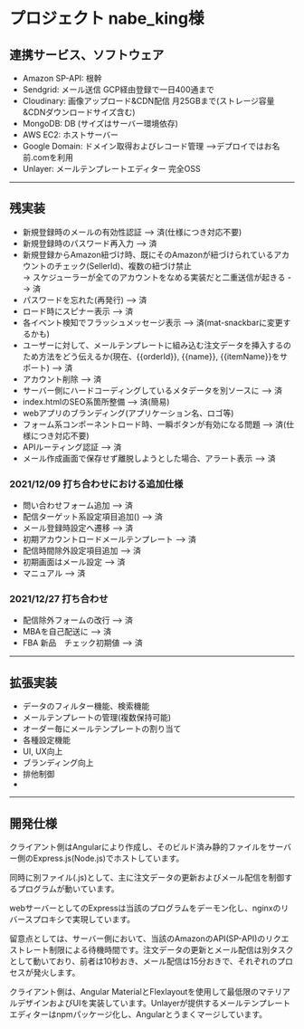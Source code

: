# プロジェクト nabe_king様
## 連携サービス、ソフトウェア
- Amazon SP-API: 根幹
- Sendgrid: メール送信 GCP経由登録で一日400通まで
- Cloudinary: 画像アップロード&CDN配信 月25GBまで(ストレージ容量&CDNダウンロードサイズ含む)
- MongoDB: DB (サイズはサーバー環境依存)
- AWS EC2: ホストサーバー
- Google Domain: ドメイン取得およびレコード管理 -->デプロイではお名前.comを利用
- Unlayer: メールテンプレートエディター 完全OSS
***
## 残実装
- 新規登録時のメールの有効性認証 --> 済(仕様につき対応不要)
- 新規登録時のパスワード再入力 --> 済
- 新規登録からAmazon紐づけ時、既にそのAmazonが紐づけられているアカウントのチェック(SellerId)、複数の紐づけ禁止 
  </br> -> スケジューラーが全てのアカウントをなめる実装だと二重送信が起きる --> 済
- パスワードを忘れた(再発行) --> 済
- ロード時にスピナー表示 --> 済
- 各イベント検知でフラッシュメッセージ表示 --> 済(mat-snackbarに変更するかも)
- ユーザーに対して、メールテンプレートに組み込む注文データを挿入するのため方法をどう伝えるか(現在、{{orderId}}, {{name}}, {{itemName}}をサポート) --> 済
- アカウント削除 --> 済
- サーバー側にハードコーディングしているメタデータを別ソースに --> 済
- index.htmlのSEO系箇所整備 --> 済(簡易)
- webアプリのブランディング(アプリケーション名、ロゴ等)
- フォーム系コンポーネントロード時、一瞬ボタンが有効になる問題 --> 済(仕様につき対応不要)
- APIルーティング認証 --> 済
- メール作成画面で保存せず離脱しようとした場合、アラート表示 --> 済
### 2021/12/09 打ち合わせにおける追加仕様
- 問い合わせフォーム追加 --> 済
- 配信ターゲット系設定項目追加() --> 済
- メール登録時設定へ遷移 --> 済
- 初期アカウントロードメールテンプレート --> 済
- 配信時間除外設定項目追加 --> 済
- 初期画面はメール設定 --> 済
- マニュアル --> 済
### 2021/12/27 打ち合わせ
- 配信除外フォームの改行 --> 済
- MBAを自己配送に --> 済
- FBA 新品　チェック初期値 --> 済
***
## 拡張実装
- データのフィルター機能、検索機能
- メールテンプレートの管理(複数保持可能)
- オーダー毎にメールテンプレートの割り当て
- 各種設定機能
- UI, UX向上
- ブランディング向上
- 排他制御
- 
***
## 開発仕様
クライアント側はAngularにより作成し、そのビルド済み静的ファイルをサーバー側のExpress.js(Node.js)でホストしています。

同時に別ファイル(.js)として、主に注文データの更新およびメール配信を制御するプログラムが動いています。

webサーバーとしてのExpressは当該のプログラムをデーモン化し、nginxのリバースプロキシで実現しています。

留意点としては、サーバー側において、当該のAmazonのAPI(SP-API)のリクエストレート制限による待機時間です。注文データの更新とメール配信は別タスクとして動いており、前者は10秒おき、メール配信は15分おきで、それぞれのプロセスが発火します。

クライアント側は、Angular MaterialとFlexlayoutを使用して最低限のマテリアルデザインおよびUIを実装しています。Unlayerが提供するメールテンプレートエディターはnpmパッケージ化し、Angularとうまくマージしています。